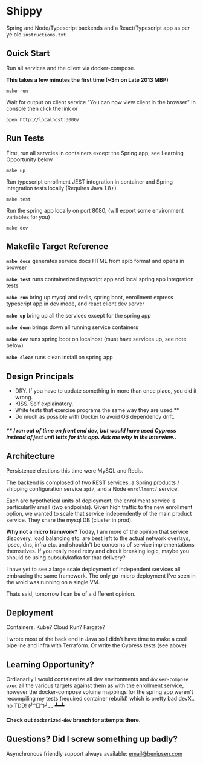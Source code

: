 # Shippy

Spring and Node/Typescript backends and a React/Typescript app as per ye ole `instructions.txt`

## Quick Start

Run all services and the client via docker-compose.

**This takes a few minutes the first time (~3m on Late 2013 MBP)**
```
make run
```
Wait for output on client service "You can now view client in the browser" in console then click the link or
```
open http://localhost:3000/
```

## Run Tests

First, run all servcies in containers except the Spring app, see Learning Opportunity below
```
make up
```

Run typescript enrollment JEST integration in container and Spring integration tests locally (Requires Java 1.8+)
```
make test
```

Run the spring app locally on port 8080, (will export some environment variables for you)
```
make dev
```

## Makefile Target Reference

**`make docs`** generates service docs HTML from apib format and opens in browser

**`make test`** runs containerized typscript app and local spring app integration tests

**`make run`** bring up mysql and redis, spring boot, enrollment express typescript app in dev mode, and react client dev server

**`make up`** bring up all the services except for the spring app

**`make down`** brings down all running service containers

**`make dev`** runs spring boot on localhost (must have services up, see note below)

**`make clean`** runs clean install on spring app


## Design Principals

* DRY. If you have to update something in more than once place, you did it wrong.
* KISS. Self explainatory.
* Write tests that exercise programs the same way they are used.**
* Do much as possible with Docker to avoid OS dependency drift.

##### ** *I ran out of time on front end dev, but would have used Cypress instead of jest unit tetts for this app. Ask me why in the interview.*.

## Architecture

Persistence elections this time were MySQL and Redis.

The backend is complosed of two REST services, a Spring products / shipping configuration service `api/`, and a Node `enrollment/` service.

Each are hypothetical units of deployment, the enrollment service is particularlly small (two endpoints). Given high traffic to the new enrollment option, we wanted to scale that service independently of the main product service. They share the mysql DB (cluster in prod).

**Why not a micro framwork?** Today, I am more of the opinion that service discovery, load balancing etc. are best left to the actual network overlays, ipsec, dns, infra etc. and shouldn't be concerns of service implementations themselves. If you really need retry and circuit breaking logic, maybe you should be using pubsub/kafka for that delivery?

I have yet to see a large scale deployment of independent services all embracing the same framework. The only go-micro deployment I've seen in the wold was running on a single VM.

Thats said, tomorrow I can be of a different opinion.


## Deployment

Containers. Kube? Cloud Run? Fargate?

I wrote most of the back end in Java so I didn't have time to make a cool pipeline and infra with Terraform. Or write the Cypress tests (see above)

## Learning Opportunity?

Ordianarily I would containerize all dev environments and `docker-compose exec` all the various targets against them as with the enrollment service, however the docker-compose volume mappings for the spring app weren't recompiling my tests (required container rebuild) which is pretty bad devX.. no TDD! (╯°□°)╯︵ ┻━┻

#### Check out `dockerized-dev` branch for attempts there.


## Questions? Did I screw something up badly?

Asynchronous friendly support always available: email@benipsen.com



